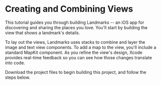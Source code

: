 # Creating and Combining Views
  This tutorial guides you through building Landmarks -- an iOS app for discovering and sharing the places you love. You'll start by building the view that shows a landmark's details.

  To lay out the views, Landmarks uses stacks to combine and layer the image and text view components. To add a map to the view, you'll include a standard MapKit component. As you refine the view's design, Xcode provides real-time feedback so you can see how those changes translate into code.

  Download the project files to begin building this project, and follow the steps below.

  